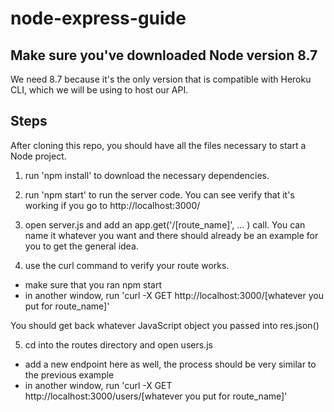 # node-express-guide

## Make sure you've downloaded Node version 8.7

We need 8.7 because it's the only version that is compatible with Heroku CLI, which we will be using to host our API.

## Steps

After cloning this repo, you should have all the files necessary to start a Node project.

1. run 'npm install' to download the necessary dependencies.

2. run 'npm start' to run the server code. You can see verify that it's working if you go to http://localhost:3000/

3. open server.js and add an app.get('/[route_name]', ... ) call. You can name it whatever you want and there should already be an example for you to get the general idea. 

4. use the curl command to verify your route works. 
* make sure that you ran npm start
* in another window, run 'curl -X GET http://localhost:3000/[whatever you put for route_name]'

You should get back whatever JavaScript object you passed into res.json()

5. cd into the routes directory and open users.js
* add a new endpoint here as well, the process should be very similar to the previous example
* in another window, run 'curl -X GET http://localhost:3000/users/[whatever you put for route_name]'
